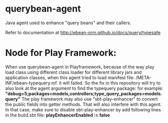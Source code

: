 # querybean-agent
Java agent used to enhance "query beans" and their callers.

Refer to documentation at http://ebean-orm.github.io/docs/query/typesafe

# Node for Play Framework: 
 When use querybean-agent in Playframework, because of the way play load class using different class loader for different library jars and
 application classes, when this agent tried to load manifest file: /META-INF/ebean-typequery.mf. it will failed. 
 So the fix in this repository will try to also look at the agent argument to find the typequery package: for example: 
 **"debug=5;packages=models,controllers;type_query_packages=models.query"** 
 The play framework may also use "sbt-play-enhancer" to convert the public fields into getter methods. That will also interfere with this
 agent. In that case, make sure to disable sbt-play-enhancer by add following lines in the build.sbt file: 
 **playEnhancerEnabled := false**
